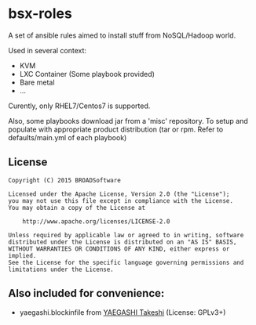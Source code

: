 # bsx-roles

A set of ansible rules aimed to install stuff from NoSQL/Hadoop world.

Used in several context:

 - KVM
 - LXC Container (Some playbook provided)
 - Bare metal
 - ...
 
Curently, only RHEL7/Centos7 is supported.

Also, some playbooks download jar from a 'misc' repository. To setup and populate with appropriate product distribution (tar or rpm. Refer to defaults/main.yml of each playbook)

## License

    Copyright (C) 2015 BROADSoftware

	Licensed under the Apache License, Version 2.0 (the "License");
	you may not use this file except in compliance with the License.
	You may obtain a copy of the License at
	
	    http://www.apache.org/licenses/LICENSE-2.0
	
	Unless required by applicable law or agreed to in writing, software
	distributed under the License is distributed on an "AS IS" BASIS,
	WITHOUT WARRANTIES OR CONDITIONS OF ANY KIND, either express or implied.
	See the License for the specific language governing permissions and
	limitations under the License.

## Also included for convenience:

- yaegashi.blockinfile from [YAEGASHI Takeshi](https://github.com/yaegashi) (License: GPLv3+)


